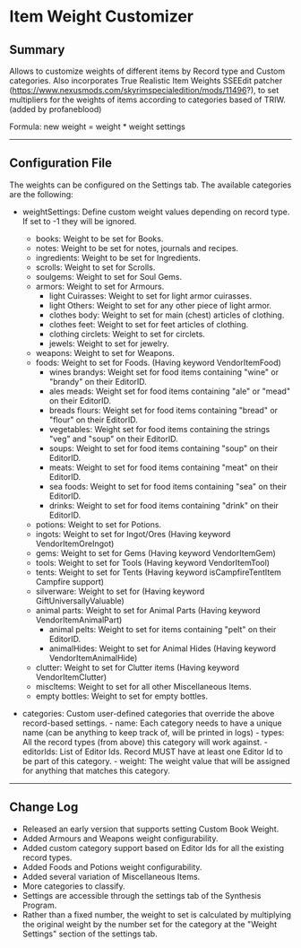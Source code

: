 # Item Weight Customizer

## Summary

Allows to customize weights of different items by Record type and Custom categories.
Also incorporates True Realistic Item Weights SSEEdit patcher (https://www.nexusmods.com/skyrimspecialedition/mods/11496?), to set multipliers for the weights of items according to categories based of TRIW. (added by profaneblood)

Formula: new weight = weight * weight settings

---

## Configuration File

The weights can be configured on the Settings tab. The available categories are the following:

- weightSettings: Define custom weight values depending on record type. If set to -1 they will be ignored.
	- books: Weight to be set for Books.
	- notes: Weight to be set for notes, journals and recipes.
	- ingredients: Weight to be set for Ingredients.
	- scrolls: Weight to set for Scrolls.
	- soulgems: Weight to set for Soul Gems.
	- armors: Weight to set for Armours.
		- light Cuirasses: Weight to set for light armor cuirasses.
		- light Others: Weight to set for any other piece of light armor.
		- clothes body: Weight to set for main (chest) articles of clothing.
		- clothes feet: Weight to set for feet articles of clothing.
		- clothing circlets: Weight to set for circlets.
		- jewels: Weight to set for jewelry.
	- weapons: Weight to set for Weapons.
	- foods: Weight to set for Foods. (Having keyword VendorItemFood)
		- wines brandys: Weight set for food items containing "wine" or "brandy" on their EditorID.
		- ales meads: Weight set for food items containing "ale" or "mead" on their EditorID.
		- breads flours: Weight set for food items containing "bread" or "flour" on their EditorID.
		- vegetables: Weight set for food items containing the strings "veg" and "soup" on their EditorID.
		- soups: Weight to set for food items containing "soup" on their EditorID.
		- meats: Weight to set for food items containing "meat" on their EditorID.
		- sea foods: Weight to set for food items containing "sea" on their EditorID.
		- drinks: Weight to set for food items containing "drink" on their EditorID.
	- potions: Weight to set for Potions.
	- ingots: Weight to set for Ingot/Ores (Having keyword VendorItemOreIngot)
	- gems: Weight to set for Gems (Having keyword VendorItemGem)
	- tools: Weight to set for Tools (Having keyword VendorItemTool)
	- tents: Weight to set for Tents (Having keyword isCampfireTentItem Campfire support)
	- silverware: Weight to set for  (Having keyword GiftUniversallyValuable)
	- animal parts: Weight to set for Animal Parts (Having keyword VendorItemAnimalPart)
		- animal pelts: Weight to set for items containing "pelt" on their EditorID.
		- animalHides: Weight to set for Animal Hides (Having keyword VendorItemAnimalHide)
	- clutter: Weight to set for Clutter items (Having keyword VendorItemClutter)
	- miscItems: Weight to set for all other Miscellaneous Items.
	- empty bottles: Weight to set for empty bottles.

- categories: Custom user-defined categories that override the above record-based settings.
    	- name: Each category needs to have a unique name (can be anything to keep track of, will be printed in logs)
    	- types: All the record types (from above) this category will work against.
    	- editorIds: List of Editor Ids. Record MUST have at least one Editor Id to be part of this category.
    	- weight: The weight value that will be assigned for anything that matches this category.

---

## Change Log
- Released an early version that supports setting Custom Book Weight.
- Added Armours and Weapons weight configurability.
- Added custom category support based on Editor Ids for all the existing record types.
- Added Foods and Potions weight configurability.
- Added several variation of Miscellaneous Items.
- More categories to classify.
- Settings are accessible through the settings tab of the Synthesis Program.
- Rather than a fixed number, the weight to set is calculated by multiplying the original weight by the number set for the category at the "Weight Settings" section of 	the settings tab.
